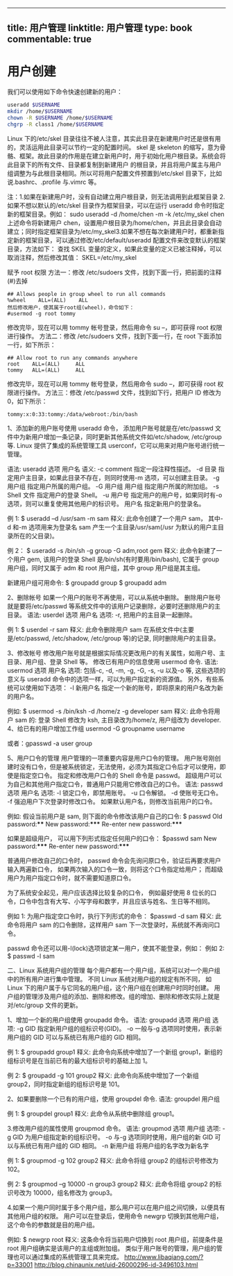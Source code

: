 
---
title: 用户管理
linktitle: 用户管理
type: book
commentable: true
---

# 用户创建

我们可以使用如下命令快速创建新的用户：

```sh
useradd $USERNAME
mkdir /home/$USERNAME
chown -R $USERNAME /home/$USERNAME
chgrp -R class1 /home/$USERNAME
```

Linux 下的/etc/skel 目录往往不被人注意，其实此目录在新建用户时还是很有用的，灵活运用此目录可以节约一定的配置时间。
skel 是 skeleton 的缩写，意为骨骼、框架。故此目录的作用是在建立新用户时，用于初始化用户根目录。系统会将此目录下的所有文件、目录都复制到新建用户 的根目录，并且将用户属主与用户组调整为与此根目录相同。所以可将用户配置文件预置到/etc/skel 目录下，比如说.bashrc、.profile 与.vimrc 等。

注：1.如果在新建用户时，没有自动建立用户根目录，则无法调用到此框架目录 2.如果不想以默认的/etc/skel 目录作为框架目录，可以在运行 useradd 命令时指定新的框架目录。例如：
sudo useradd -d /home/chen -m -k /etc/my_skel chen
上述命令将新建用户 chen，设置用户根目录为/home/chen，并且此目录会自动建立；同时指定框架目录为/etc/my_skel3.如果不想在每次新建用户时，都重新指定新的框架目录，可以通过修改/etc/default/useradd 配置文件来改变默认的框架目录，方法如下：
查找 SKEL 变量的定义，如果此变量的定义已被注释掉，可以取消注释，然后修改其值：
SKEL=/etc/my_skel

赋予 root 权限
方法一：修改 /etc/sudoers 文件，找到下面一行，把前面的注释(#)去掉

```
## Allows people in group wheel to run all commands
%wheel    ALL=(ALL)    ALL
然后修改用户，使其属于root组(wheel)，命令如下：
#usermod -g root tommy
```

修改完毕，现在可以用 tommy 帐号登录，然后用命令 su –，即可获得 root 权限进行操作。
方法二：修改 /etc/sudoers 文件，找到下面一行，在 root 下面添加一行，如下所示：

```
## Allow root to run any commands anywhere
root    ALL=(ALL)     ALL
tommy   ALL=(ALL)     ALL
```

修改完毕，现在可以用 tommy 帐号登录，然后用命令 sudo –，即可获得 root 权限进行操作。
方法三：修改 /etc/passwd 文件，找到如下行，把用户 ID 修改为 0，如下所示：

```
tommy:x:0:33:tommy:/data/webroot:/bin/bash
```

1、添加新的用户账号使用 useradd 命令，
添加用户账号就是在/etc/passwd 文件中为新用户增加一条记录，同时更新其他系统文件如/etc/shadow, /etc/group 等.
Linux 提供了集成的系统管理工具 userconf，它可以用来对用户账号进行统一管理。

语法:
useradd 选项 用户名
语义:
-c comment 指定一段注释性描述。
-d 目录 指定用户主目录，如果此目录不存在，则同时使用-m 选项，可以创建主目录。
-g 用户组 指定用户所属的用户组。
-G 用户组 用户组 指定用户所属的附加组。
-s Shell 文件 指定用户的登录 Shell。
-u 用户号 指定用户的用户号，如果同时有-o 选项，则可以重复使用其他用户的标识号。
用户名 指定新用户的登录名。

例 1:
\$ useradd –d /usr/sam -m sam
释义:
此命令创建了一个用户 sam，
其中-d 和-m 选项用来为登录名 sam 产生一个主目录/usr/sam(/usr 为默认的用户主目录所在的父目录)。

例 2：
\$ useradd -s /bin/sh -g group -G adm,root gem
释义:
此命令新建了一个用户 gem, 该用户的登录 Shell 是/bin/sh(有时要用/bin/bash),
它属于 group 用户组，同时又属于 adm 和 root 用户组，其中 group 用户组是其主组。

新建用户组可用命令:
$ groupadd group
$ groupadd adm

2、删除帐号
如果一个用户的账号不再使用，可以从系统中删除。
删除用户账号就是要将/etc/passwd 等系统文件中的该用户记录删除，必要时还删除用户的主目录。
语法:
userdel 选项 用户名
选项:
-r, 把用户的主目录一起删除。

例 1:
\$ userdel -r sam
释义:
此命令删除用户 sam 在系统文件中(主要是/etc/passwd, /etc/shadow, /etc/group 等)的记录,
同时删除用户的主目录。

3、修改帐号
修改用户账号就是根据实际情况更改用户的有关属性，如用户号、主目录、用户组、登录 Shell 等。
修改已有用户的信息使用 usermod 命令.
语法:
usermod 选项 用户名
选项:
包括-c, -d, -m, -g, -G, -s, -u 以及-o 等,
这些选项的意义与 useradd 命令中的选项一样，可以为用户指定新的资源值。
另外，有些系统可以使用如下选项：
-l 新用户名 指定一个新的账号，即将原来的用户名改为新的用户名。

例如:
\$ usermod -s /bin/ksh -d /home/z -g developer sam
释义:
此命令将用户 sam 的:
登录 Shell 修改为 ksh,
主目录改为/home/z,
用户组改为 developer.
4、给已有的用户增加工作组
usermod -G groupname username

或者：gpasswd -a user group

5、用户口令的管理
用户管理的一项重要内容是用户口令的管理。
用户账号刚创建时没有口令，但是被系统锁定，无法使用，必须为其指定口令后才可以使用，即使是指定空口令。
指定和修改用户口令的 Shell 命令是 passwd。
超级用户可以为自己和其他用户指定口令，普通用户只能用它修改自己的口令。
语法:
passwd 选项 用户名
选项:
-l 锁定口令，即禁用账号。
-u 口令解锁。
-d 使账号无口令。
-f 强迫用户下次登录时修改口令。
如果默认用户名，则修改当前用户的口令。

例如:
假设当前用户是 sam,
则下面的命令修改该用户自己的口令:
\$ passwd
Old password:**\*\***
New password:**\*\*\***
Re-enter new password:**\*\*\***

如果是超级用户，
可以用下列形式指定任何用户的口令：
\$passwd sam
New password:**\*\*\***
Re-enter new password:**\*\*\***

普通用户修改自己的口令时，
passwd 命令会先询问原口令，验证后再要求用户输入两遍新口令，
如果两次输入的口令一致，则将这个口令指定给用户；
而超级用户为用户指定口令时，就不需要知道原口令。

为了系统安全起见，用户应该选择比较复杂的口令，
例如最好使用 8 位长的口令，口令中包含有大写、小写字母和数字，并且应该与姓名、生日等不相同。

例如 1:
为用户指定空口令时，执行下列形式的命令：
\$passwd -d sam
释义:
此命令将用户 sam 的口令删除，这样用户 sam 下一次登录时，系统就不再询问口令。

passwd 命令还可以用-l(lock)选项锁定某一用户，使其不能登录，例如：
例如 2:
\$ passwd -l sam

二、Linux 系统用户组的管理
每个用户都有一个用户组，系统可以对一个用户组中的所有用户进行集中管理。
不同 Linux 系统对用户组的规定有所不同，
如 Linux 下的用户属于与它同名的用户组，这个用户组在创建用户时同时创建。
用户组的管理涉及用户组的添加、删除和修改。组的增加、删除和修改实际上就是对/etc/group 文件的更新。

1、增加一个新的用户组使用 groupadd 命令。
语法:
groupadd 选项 用户组
选项:
-g GID 指定新用户组的组标识号(GID)。
-o 一般与-g 选项同时使用，表示新用户组的 GID 可以与系统已有用户组的 GID 相同。

例 1:
\$ groupadd group1
释义:
此命令向系统中增加了一个新组 group1，新组的组标识号是在当前已有的最大组标识号的基础上加 1。

例 2:
\$ groupadd -g 101 group2
释义:
此命令向系统中增加了一个新组 group2，同时指定新组的组标识号是 101。

2、如果要删除一个已有的用户组，使用 groupdel 命令.
语法:
groupdel 用户组

例 1:
\$ groupdel group1
释义:
此命令从系统中删除组 group1。

3.修改用户组的属性使用 groupmod 命令。
语法:
groupmod 选项 用户组
选项:
-g GID 为用户组指定新的组标识号。
-o 与-g 选项同时使用，用户组的新 GID 可以与系统已有用户组的 GID 相同。
-n 新用户组 将用户组的名字改为新名字

例 1:
\$ groupmod -g 102 group2
释义:
此命令将组 group2 的组标识号修改为 102。

例 2:
\$ groupmod –g 10000 -n group3 group2
释义:
此命令将组 group2 的标识号改为 10000，组名修改为 group3。

4.如果一个用户同时属于多个用户组，那么用户可以在用户组之间切换，以便具有其他用户组的权限。
用户可以在登录后，使用命令 newgrp 切换到其他用户组，这个命令的参数就是目的用户组。

例如:
\$ newgrp root
释义:
这条命令将当前用户切换到 root 用户组，前提条件是 root 用户组确实是该用户的主组或附加组。
类似于用户账号的管理，用户组的管理也可以通过集成的系统管理工具来完成。
http://www.libaqiang.com/?p=33001
http://blog.chinaunix.net/uid-26000296-id-3496103.html

    